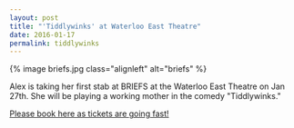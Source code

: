 ```yaml
---
layout: post
title: "'Tiddlywinks' at Waterloo East Theatre"
date: 2016-01-17
permalink: tiddlywinks
---
```


{% image briefs.jpg class="alignleft" alt="briefs" %}

Alex is taking her first stab at BRIEFS at the Waterloo East Theatre on Jan 27th. She will be playing a working mother in the comedy "Tiddlywinks." 

[Please book here as tickets are going fast!](http://www.waterlooeast.co.uk/briefs%20jan%2027.html)